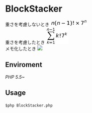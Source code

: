 # BlockStacker  
重さを考慮しないとき
![](img/1.jpg)  
重さを考慮したとき
![](img/2.jpg)  
メモ化したとき
![](img/3.jpg)  
## Enviroment  
*PHP 5.5~*

## Usage  
`$php BlockStacker.php`  



